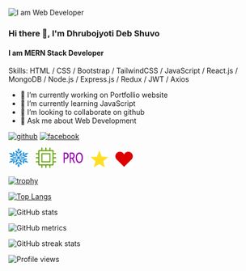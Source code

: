 ![I am Web Developer](https://i.ibb.co/k5rfgpB/183.jpg)

### Hi there 👋, I'm Dhrubojyoti Deb Shuvo
#### I am MERN Stack Developer

Skills: HTML / CSS / Bootstrap / TailwindCSS / JavaScript / React.js / MongoDB / Node.js / Express.js / Redux / JWT / Axios  

- 🔭 I’m currently working on Portfollio website 
- 🌱 I’m currently learning JavaScript 
- 👯 I’m looking to collaborate on github 
- 💬 Ask me about Web Development 


[<img src='https://cdn.jsdelivr.net/npm/simple-icons@3.0.1/icons/github.svg' alt='github' height='40'>](https://github.com/shuvodeb17)  [<img src='https://cdn.jsdelivr.net/npm/simple-icons@3.0.1/icons/facebook.svg' alt='facebook' height='40'>](https://www.facebook.com/developerShuvo1)  

<a href='https://archiveprogram.github.com/'><img src='https://raw.githubusercontent.com/acervenky/animated-github-badges/master/assets/acbadge.gif' width='40' height='40'></a> <a href='https://docs.github.com/en/developers'><img src='https://raw.githubusercontent.com/acervenky/animated-github-badges/master/assets/devbadge.gif' width='40' height='40'></a> <a href='https://github.com/pricing'><img src='https://raw.githubusercontent.com/acervenky/animated-github-badges/master/assets/pro.gif' width='40' height='40'></a> <a href='https://stars.github.com/'><img src='https://raw.githubusercontent.com/acervenky/animated-github-badges/master/assets/starbadge.gif' width='35' height='35'></a> <a href='https://docs.github.com/en/github/supporting-the-open-source-community-with-github-sponsors'><img src='https://raw.githubusercontent.com/acervenky/animated-github-badges/master/assets/sponsorbadge.gif' width='35' height='35'></a> 

[![trophy](https://github-profile-trophy.vercel.app/?username=shuvodeb17)](https://github.com/ryo-ma/github-profile-trophy)

[![Top Langs](https://github-readme-stats.vercel.app/api/top-langs/?username=shuvodeb17)](https://github.com/anuraghazra/github-readme-stats)

![GitHub stats](https://github-readme-stats.vercel.app/api?username=shuvodeb17&show_icons=true)  

![GitHub metrics](https://metrics.lecoq.io/shuvodeb17)  

![GitHub streak stats](https://streak-stats.demolab.com/?user=shuvodeb17)  

![Profile views](https://gpvc.arturio.dev/shuvodeb17)  
